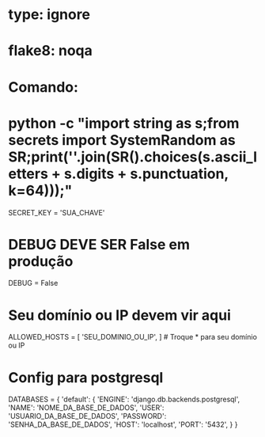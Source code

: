 # type: ignore
# flake8: noqa

# Comando:
# python -c "import string as s;from secrets import SystemRandom as SR;print(''.join(SR().choices(s.ascii_letters + s.digits + s.punctuation, k=64)));"
SECRET_KEY = 'SUA_CHAVE'

# DEBUG DEVE SER False em produção
DEBUG = False

# Seu domínio ou IP devem vir aqui
ALLOWED_HOSTS = [
    'SEU_DOMINIO_OU_IP',
]  # Troque * para seu domínio ou IP

# Config para postgresql
DATABASES = {
    'default': {
        'ENGINE': 'django.db.backends.postgresql',
        'NAME': 'NOME_DA_BASE_DE_DADOS',
        'USER': 'USUARIO_DA_BASE_DE_DADOS',
        'PASSWORD': 'SENHA_DA_BASE_DE_DADOS',
        'HOST': 'localhost',
        'PORT': '5432',
    }
}